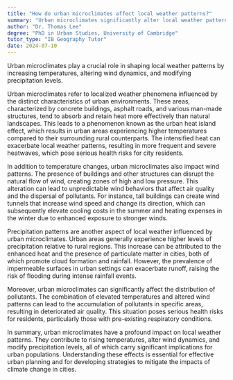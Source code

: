 ```yaml
---
title: "How do urban microclimates affect local weather patterns?"
summary: "Urban microclimates significantly alter local weather patterns by increasing temperatures, altering wind patterns, and modifying precipitation levels."
author: "Dr. Thomas Lee"
degree: "PhD in Urban Studies, University of Cambridge"
tutor_type: "IB Geography Tutor"
date: 2024-07-10
---
```


Urban microclimates play a crucial role in shaping local weather patterns by increasing temperatures, altering wind dynamics, and modifying precipitation levels.

Urban microclimates refer to localized weather phenomena influenced by the distinct characteristics of urban environments. These areas, characterized by concrete buildings, asphalt roads, and various man-made structures, tend to absorb and retain heat more effectively than natural landscapes. This leads to a phenomenon known as the urban heat island effect, which results in urban areas experiencing higher temperatures compared to their surrounding rural counterparts. The intensified heat can exacerbate local weather patterns, resulting in more frequent and severe heatwaves, which pose serious health risks for city residents.

In addition to temperature changes, urban microclimates also impact wind patterns. The presence of buildings and other structures can disrupt the natural flow of wind, creating zones of high and low pressure. This alteration can lead to unpredictable wind behaviors that affect air quality and the dispersal of pollutants. For instance, tall buildings can create wind tunnels that increase wind speed and change its direction, which can subsequently elevate cooling costs in the summer and heating expenses in the winter due to enhanced exposure to stronger winds.

Precipitation patterns are another aspect of local weather influenced by urban microclimates. Urban areas generally experience higher levels of precipitation relative to rural regions. This increase can be attributed to the enhanced heat and the presence of particulate matter in cities, both of which promote cloud formation and rainfall. However, the prevalence of impermeable surfaces in urban settings can exacerbate runoff, raising the risk of flooding during intense rainfall events.

Moreover, urban microclimates can significantly affect the distribution of pollutants. The combination of elevated temperatures and altered wind patterns can lead to the accumulation of pollutants in specific areas, resulting in deteriorated air quality. This situation poses serious health risks for residents, particularly those with pre-existing respiratory conditions.

In summary, urban microclimates have a profound impact on local weather patterns. They contribute to rising temperatures, alter wind dynamics, and modify precipitation levels, all of which carry significant implications for urban populations. Understanding these effects is essential for effective urban planning and for developing strategies to mitigate the impacts of climate change in cities.
    